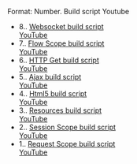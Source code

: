 Format:
Number. Build script 
Youtube

- 8.. [Websocket build script](web/jsf/Websocket.txt)  
[YouTube](https://www.youtube.com/watch?v=R1sqYTiVs0I)
- 7.. [Flow Scope build script](web/jsf/FlowScope.txt)  
[YouTube](https://www.youtube.com/watch?v=R1sqYTiVs0I)
- 6.. [HTTP Get build script](web/jsf/HttpGet.txt)  
[YouTube](https://www.youtube.com/watch?v=R1sqYTiVs0I)
- 5.. [Ajax build script](web/jsf/Ajax.txt)  
[YouTube](https://www.youtube.com/watch?v=R1sqYTiVs0I)
- 4.. [Html5 build script](web/jsf/Html5.txt)  
[YouTube](https://www.youtube.com/watch?v=R1sqYTiVs0I)
- 3.. [Resources build script](web/jsf/Resources.txt)  
[YouTube](https://www.youtube.com/watch?v=R1sqYTiVs0I)
- 2.. [Session Scope build script](web/jsf/SessionScopeBean.txt)  
[YouTube](https://www.youtube.com/watch?v=R1sqYTiVs0I)
- 1.. [Request Scope build script](web/jsf/RequestScopeBean.txt)  
[YouTube](https://www.youtube.com/watch?v=R1sqYTiVs0I)  
